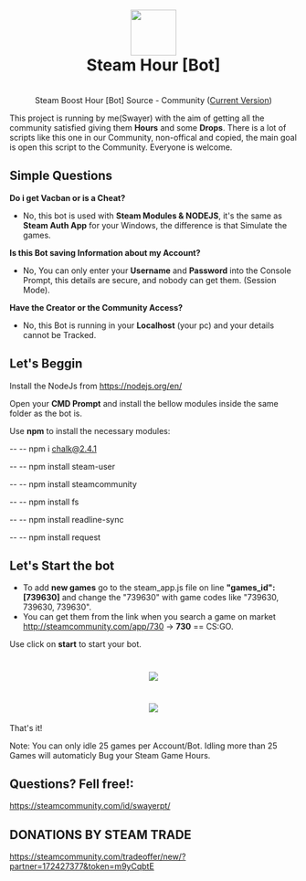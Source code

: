 <h1 align="center">
  <img  src="http://i.imgur.com/tq28TqF.png" height="80" width="80" />
  <br/>
  Steam Hour [Bot]
</h1>

<p align="center"><br>Steam Boost Hour [Bot] Source - Community (<a href='https://github.com/SwayerPT/Steam-Hour-Bot/releases'>Current Version</a>)</br>

This project is running by me(Swayer) with the aim of getting all the community satisfied giving them **Hours** and some **Drops**.
There is a lot of scripts like this one in our Community, non-offical and copied, the main goal is open this script to the Community. Everyone is welcome.
</p>

## Simple Questions

**Do i get Vacban or is a Cheat?**
- No, this bot is used with **Steam Modules & NODEJS**, it's the same as **Steam Auth App** for your Windows, the difference is that Simulate the games.

**Is this Bot saving Information about my Account?**
- No, You can only enter your **Username** and **Password** into the Console Prompt, this details are secure, and nobody can get them. (Session Mode).

**Have the Creator or the Community Access?**
- No, this Bot is running in your **Localhost** (your pc) and your details cannot be Tracked.



## Let's Beggin

Install the NodeJs from https://nodejs.org/en/

Open your **CMD Prompt** and install the bellow modules inside the same folder as the bot is.

Use **npm** to install the necessary  modules:

-- -- npm i chalk@2.4.1

-- -- npm install steam-user

-- -- npm install steamcommunity

-- -- npm install fs

-- -- npm install readline-sync

-- -- npm install request


## Let's Start the bot

- To add **new games** go to the steam_app.js file on line **"games_id": [739630]** and change the "739630" with game codes like "739630, 739630, 739630".
- You can get them from the link when you search a game on market http://steamcommunity.com/app/730 -> **730** ==  CS:GO.

Use click on **start** to start your bot. 
<h1 align="center">
  <img  src="http://i.imgur.com/5AZIs21.png" />
</h1>
<h1 align="center">
  <img  src="http://i.imgur.com/LrPyrcd.png" />
</h1>

That's it!

Note: You can only idle 25 games per Account/Bot. Idling more than 25 Games will automaticly Bug your Steam Game Hours.

## Questions? Fell free!: 
https://steamcommunity.com/id/swayerpt/

## DONATIONS BY STEAM TRADE
https://steamcommunity.com/tradeoffer/new/?partner=172427377&token=m9yCqbtE

